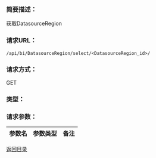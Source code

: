 ### **简要描述：**

获取DatasourceRegion

### **请求URL：**

`/api/bi/DatasourceRegion/select/<DatasourceRegion_id>/`

### **请求方式：**

GET

### **类型：**

### **请求参数：**

|参数名|参数类型|备注|
|:--|:--|:--|

[返回目录](../base.md)